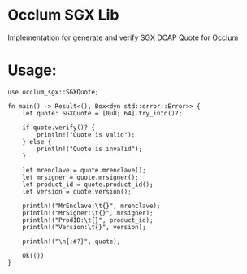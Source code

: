 # Occlum SGX Lib

Implementation for generate and verify SGX DCAP Quote for [Occlum](https://github.com/occlum/occlum)

# Usage:

```
use occlum_sgx::SGXQuote;

fn main() -> Result<(), Box<dyn std::error::Error>> {
    let quote: SGXQuote = [0u8; 64].try_into()?;

    if quote.verify()? {
        println!("Quote is valid");
    } else {
        println!("Quote is invalid");
    }

    let mrenclave = quote.mrenclave();
    let mrsigner = quote.mrsigner();
    let product_id = quote.product_id();
    let version = quote.version();

    println!("MrEnclave:\t{}", mrenclave);
    println!("MrSigner:\t{}", mrsigner);
    println!("ProdID:\t{}", product_id);
    println!("Version:\t{}", version);

    println!("\n{:#?}", quote);

    Ok(())
}
```